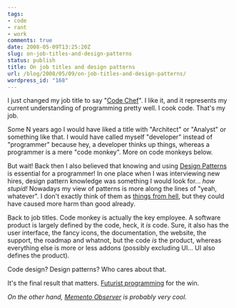 ```yaml
---
tags:
- code
- rant
- work
comments: true
date: 2008-05-09T13:25:20Z
slug: on-job-titles-and-design-patterns
status: publish
title: On job titles and design patterns
url: /blog/2008/05/09/on-job-titles-and-design-patterns/
wordpress_id: "168"
---
```


I just changed my job title to say "[Code Chef](http://www.linkedin.com/in/nearaz)". I like it, and it represents my current understanding of programming pretty well. I cook code. That's my job.

Some N years ago I would have liked a title with "Architect" or "Analyst" or something like that. I would have called myself "developer" instead of "programmer" because hey, a developer thinks up things, whereas a programmer is a mere "code monkey". More on code monkeys below.

But wait! Back then I also believed that knowing and using [Design Patterns](http://en.wikipedia.org/wiki/Design_pattern_%28computer_science%29) is essential for a programmer! In one place when I was interviewing new hires, design pattern knowledge was something I would look for... _how stupid!_ Nowadays my view of patterns is more along the lines of "yeah, whatever". I don't exactly think of them as [things from hell](http://realtimecollisiondetection.net/blog?p=44), but they could have caused more harm than good already.

Back to job titles. Code monkey is actually the key employee. A software product is largely defined by the code, heck, it _is_ code. Sure, it also has the user interface, the fancy icons, the documentation, the website, the support, the roadmap and whatnot, but the code _is_ the product, whereas everything else is more or less addons (possibly excluding UI... UI also defines the product).

Code design? Design patterns? Who cares about that.

It's the final result that matters. [Futurist programming](http://meshula.net/wordpress?p=168) for the win.

_On the other hand, [Memento Observer](http://realtimecollisiondetection.net/blog/?p=44#comment-662) is probably very cool._
